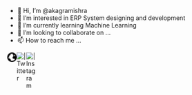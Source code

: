 - 👋 Hi, I’m @akagramishra
- 👀 I’m interested in ERP System designing and development
- 🌱 I’m currently learning Machine Learning
- 💞️ I’m looking to collaborate on ...
- 📫 How to reach me ...

<a href="https://akagramishra.swoop.cf"><img align="left" alt="" width="22px" src="https://raw.githubusercontent.com/iconic/open-iconic/master/svg/globe.svg" /></a>
<a href="https://twitter.com/akagra_mishra"><img align="left" alt=" | Twitter" width="22px" src="https://cdn.jsdelivr.net/npm/simple-icons@v3/icons/twitter.svg" /></a> 
<a href="https://instagram.com/akagra_mishra"><img align="left" alt=" | Instagram" width="22px" src="https://cdn.jsdelivr.net/npm/simple-icons@v3/icons/instagram.svg" /></a>
